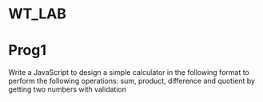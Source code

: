 # WT_LAB

<h1>Prog1</h1>
Write a JavaScript to design a simple calculator in the following format to perform the following
operations: sum, product, difference and quotient by getting two numbers with validation
